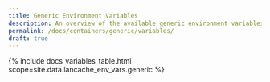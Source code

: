```yaml
---
title: Generic Environment Variables
description: An overview of the available generic environment variables
permalink: /docs/containers/generic/variables/
draft: true
---
```


{% include docs_variables_table.html scope=site.data.lancache_env_vars.generic %}
